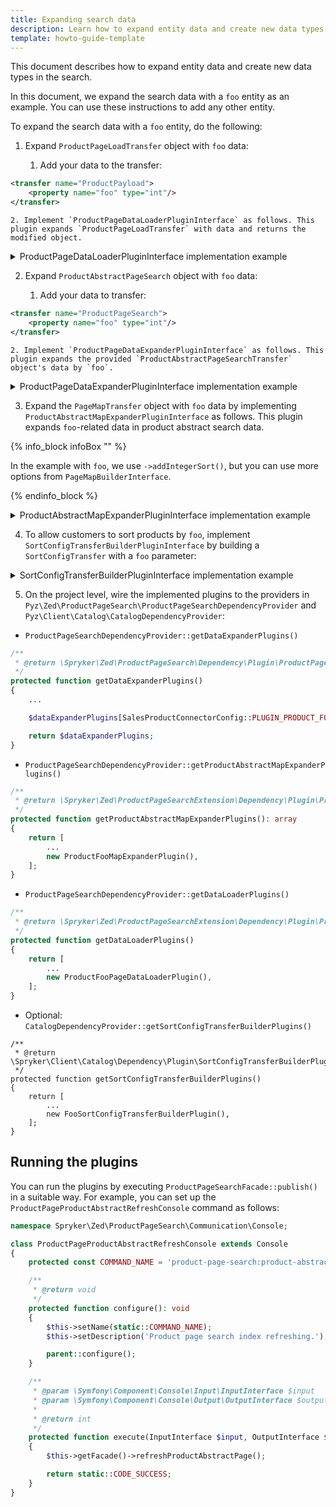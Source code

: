 ```yaml
---
title: Expanding search data
description: Learn how to expand entity data and create new data types in the search.
template: howto-guide-template
---
```


This document describes how to expand entity data and create new data types in the search.

In this document, we expand the search data with a `foo` entity as an example. You can use these instructions to add any other entity.

To expand the search data with a `foo` entity, do the following:

1. Expand `ProductPageLoadTransfer` object with `foo` data:

    1. Add your data to the transfer:
```xml
<transfer name="ProductPayload">
    <property name="foo" type="int"/>
</transfer>
```
    2. Implement `ProductPageDataLoaderPluginInterface` as follows. This plugin expands `ProductPageLoadTransfer` with data and returns the modified object.

<details>
    <summary markdown='span'>ProductPageDataLoaderPluginInterface implementation example</summary>

```php
class FooPageDataLoaderPlugin implements ProductPageDataLoaderPluginInterface
{
    ...

    /**
     * @param \Generated\Shared\Transfer\ProductPageLoadTransfer $productPageLoadTransfer
     *
     * @return \Generated\Shared\Transfer\ProductPageLoadTransfer
     */
    public function expandProductPageDataTransfer(
        ProductPageLoadTransfer $productPageLoadTransfer
    ): ProductPageLoadTransfer {

        $payloadTransfers = $this->updatePayloadTransfers(
            $productPageLoadTransfer->getPayloadTransfers()
        );

        $productPageLoadTransfer->setPayloadTransfers($payloadTransfers);

        return $productPageLoadTransfer;
    }

    /**
     * @param \Generated\Shared\Transfer\ProductPayloadTransfer[] $productPageLoadTransfers
     *
     * @return \Generated\Shared\Transfer\ProductPayloadTransfer[] updated payload transfers
     */
    protected function updatePayloadTransfers(array $productPageLoadTransfers): array
    {
        foreach ($productPageLoadTransfers as $productPageLoadTransfer) {
            $productPageLoadTransfer->sefFoo('Some value');
        }

        return $productPageLoadTransfers;
    }
}    
```

</details>



2. Expand `ProductAbstractPageSearch` object with `foo` data:

    1. Add your data to transfer:

  ```xml
  <transfer name="ProductPageSearch">
      <property name="foo" type="int"/>
  </transfer>
  ```
    2. Implement `ProductPageDataExpanderPluginInterface` as follows. This plugin expands the provided `ProductAbstractPageSearchTransfer` object's data by `foo`.

<details>
  <summary markdown='span'>ProductPageDataExpanderPluginInterface implementation example</summary>

```php
class ProductFooDataExpanderPlugin implements ProductPageDataExpanderPluginInterface
{
    /**
     * {@inheritDoc}
     * - Expands the provided ProductAbstractPageSearch transfer object's data by foo.
     *
     * @api
     *
     * @param mixed[] $productData
     * @param \Generated\Shared\Transfer\ProductPageSearchTransfer $productAbstractPageSearchTransfer
     *
     * @return void
     */
    public function expandProductPageData(array $productData, ProductPageSearchTransfer $productAbstractPageSearchTransfer)
    {
        $productPayloadTransfer = $this->getProductPayloadTransfer($productData);

        $productAbstractPageSearchTransfer->setFoo($productPayloadTransfer->getFoo());
    }

    /**
     * @param mixed[] $productData
     *
     * @return \Generated\Shared\Transfer\ProductPayloadTransfer
     */
    protected function getProductPayloadTransfer(array $productData): ProductPayloadTransfer
    {
        return $productData[ProductPageSearchConfig::PRODUCT_ABSTRACT_PAGE_LOAD_DATA];
    }
}
```

</details>



3. Expand the `PageMapTransfer` object with `foo` data by implementing `ProductAbstractMapExpanderPluginInterface` as follows. This plugin expands `foo`-related data in product abstract search data.


{% info_block infoBox "" %}

In the example with `foo`, we use `->addIntegerSort()`, but you can use more options from `PageMapBuilderInterface`.

{% endinfo_block %}


<details>
  <summary markdown='span'>ProductAbstractMapExpanderPluginInterface implementation example</summary>


```php
<?php

/**
 * Copyright © 2016-present Spryker Systems GmbH. All rights reserved.
 * Use of this software requires acceptance of the Evaluation License Agreement. See LICENSE file.
 */

namespace Spryker\Zed\SalesProductConnector\Communication\Plugin\ProductPageSearch;

use Generated\Shared\Transfer\LocaleTransfer;
use Generated\Shared\Transfer\PageMapTransfer;
use Spryker\Zed\ProductPageSearchExtension\Dependency\PageMapBuilderInterface;
use Spryker\Zed\ProductPageSearchExtension\Dependency\Plugin\ProductAbstractMapExpanderPluginInterface;

class ProductFooMapExpanderPlugin implements ProductAbstractMapExpanderPluginInterface
{
    protected const KEY_FOO = 'foo';

    /**
     * {@inheritDoc}
     * - Adds product foo related data to product abstract search data.
     *
     * @api
     *
     * @param \Generated\Shared\Transfer\PageMapTransfer $pageMapTransfer
     * @param \Spryker\Zed\ProductPageSearchExtension\Dependency\PageMapBuilderInterface $pageMapBuilder
     * @param mixed[] $productData
     * @param \Generated\Shared\Transfer\LocaleTransfer $localeTransfer
     *
     * @return \Generated\Shared\Transfer\PageMapTransfer
     */
    public function expandProductMap(
        PageMapTransfer $pageMapTransfer,
        PageMapBuilderInterface $pageMapBuilder,
        array $productData,
        LocaleTransfer $localeTransfer
    ) {
        $pageMapBuilder->addIntegerSort(
            $pageMapTransfer,
            static::KEY_FOO,
            (int)$productData[static::KEY_FOO]
        );

        return $pageMapTransfer;
    }
}
```

</details>


4. To allow customers to sort products by `foo`, implement `SortConfigTransferBuilderPluginInterface` by building a `SortConfigTransfer` with a `foo` parameter:

<details>
  <summary markdown='span'>SortConfigTransferBuilderPluginInterface implementation example</summary>

```php
<?php

/**
 * Copyright © 2016-present Spryker Systems GmbH. All rights reserved.
 * Use of this software requires acceptance of the Evaluation License Agreement. See LICENSE file.
 */

namespace Spryker\Client\SalesProductConnector\Plugin;

use Generated\Shared\Search\PageIndexMap;
use Generated\Shared\Transfer\SortConfigTransfer;
use Spryker\Client\Catalog\Dependency\Plugin\SortConfigTransferBuilderPluginInterface;
use Spryker\Client\Kernel\AbstractPlugin;

class FooSortConfigTransferBuilderPlugin extends AbstractPlugin implements SortConfigTransferBuilderPluginInterface
{
    protected const CONFIG_NAME = 'foo';
    protected const PARAMETER_NAME = 'foo';
    protected const UNMAPPED_TYPE = 'integer';

    /**
     * {@inheritDoc}
     * - Builds a foo sort configuration transfer for the catalog page.
     *
     * @api
     *
     * @return \Generated\Shared\Transfer\SortConfigTransfer
     */
    public function build()
    {
        return (new SortConfigTransfer())
            ->setName(static::CONFIG_NAME)
            ->setParameterName(static::PARAMETER_NAME)
            ->setFieldName(PageIndexMap::INTEGER_SORT)
            ->setIsDescending(true)
            ->setUnmappedType(static::UNMAPPED_TYPE);
    }
}
```

</details>


5. On the project level, wire the implemented plugins to the providers in `Pyz\Zed\ProductPageSearch\ProductPageSearchDependencyProvider` and `Pyz\Client\Catalog\CatalogDependencyProvider`:

* `ProductPageSearchDependencyProvider::getDataExpanderPlugins()`

```php
/**
 * @return \Spryker\Zed\ProductPageSearch\Dependency\Plugin\ProductPageDataExpanderInterface[]
 */
protected function getDataExpanderPlugins()
{
    ...

    $dataExpanderPlugins[SalesProductConnectorConfig::PLUGIN_PRODUCT_FOO_DATA] = new ProductFooDataExpanderPlugin();

    return $dataExpanderPlugins;
}
```

* `ProductPageSearchDependencyProvider::getProductAbstractMapExpanderPlugins()`

```php
/**
 * @return \Spryker\Zed\ProductPageSearchExtension\Dependency\Plugin\ProductAbstractMapExpanderPluginInterface[]
 */
protected function getProductAbstractMapExpanderPlugins(): array
{
    return [
        ...
        new ProductFooMapExpanderPlugin(),
    ];
}
```

* `ProductPageSearchDependencyProvider::getDataLoaderPlugins()`

```php
/**
 * @return \Spryker\Zed\ProductPageSearchExtension\Dependency\Plugin\ProductPageDataLoaderPluginInterface[]
 */
protected function getDataLoaderPlugins()
{
    return [
        ...
        new ProductFooPageDataLoaderPlugin(),
    ];
}
```

* Optional: `CatalogDependencyProvider::getSortConfigTransferBuilderPlugins()`

```
/**
 * @return \Spryker\Client\Catalog\Dependency\Plugin\SortConfigTransferBuilderPluginInterface[]
 */
protected function getSortConfigTransferBuilderPlugins()
{
    return [
        ...
        new FooSortConfigTransferBuilderPlugin(),
    ];
}
```



## Running the plugins

You can run the plugins by executing `ProductPageSearchFacade::publish()` in a suitable way.  For example, you can set up the `ProductPageProductAbstractRefreshConsole` command as follows:

```php
namespace Spryker\Zed\ProductPageSearch\Communication\Console;

class ProductPageProductAbstractRefreshConsole extends Console
{
    protected const COMMAND_NAME = 'product-page-search:product-abstract-refresh';

    /**
     * @return void
     */
    protected function configure(): void
    {
        $this->setName(static::COMMAND_NAME);
        $this->setDescription('Product page search index refreshing.');

        parent::configure();
    }

    /**
     * @param \Symfony\Component\Console\Input\InputInterface $input
     * @param \Symfony\Component\Console\Output\OutputInterface $output
     *
     * @return int
     */
    protected function execute(InputInterface $input, OutputInterface $output): int
    {
        $this->getFacade()->refreshProductAbstractPage();

        return static::CODE_SUCCESS;
    }
}
```
